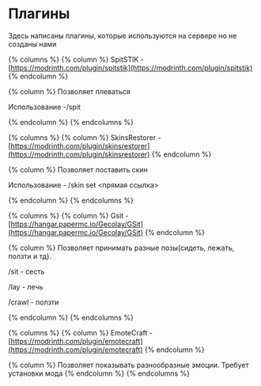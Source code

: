 # Плагины

Здесь написаны плагины, которые используются на сервере но не созданы нами&#x20;



{% columns %}
{% column %}
SpitSTIK - [https://modrinth.com/plugin/spitstik](https://modrinth.com/plugin/spitstik)
{% endcolumn %}

{% column %}
Позволяет плеваться

Использование -/spit


{% endcolumn %}
{% endcolumns %}

{% columns %}
{% column %}
SkinsRestorer - [https://modrinth.com/plugin/skinsrestorer](https://modrinth.com/plugin/skinsrestorer)
{% endcolumn %}

{% column %}
Позволяет поставить скин

Использование - /skin set <прямая ссылка>&#x20;


{% endcolumn %}
{% endcolumns %}

{% columns %}
{% column %}
Gsit - [https://hangar.papermc.io/Gecolay/GSit](https://hangar.papermc.io/Gecolay/GSit)
{% endcolumn %}

{% column %}
Позволяет принимать разные позы(сидеть, лежать, ползти и тд).

/sit - сесть

/lay - лечь

/crawl - ползти


{% endcolumn %}
{% endcolumns %}

{% columns %}
{% column %}
EmoteCraft - [https://modrinth.com/plugin/emotecraft](https://modrinth.com/plugin/emotecraft)
{% endcolumn %}

{% column %}
Позволяет показывать разнообразные эмоции. Требует установки мода&#x20;
{% endcolumn %}
{% endcolumns %}

